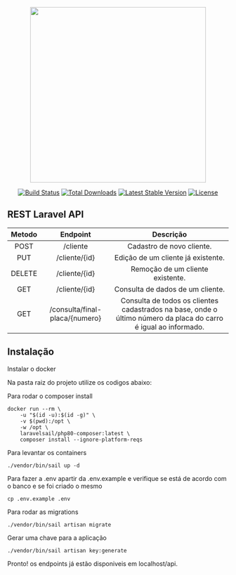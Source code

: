 <p align="center"><a href="https://laravel.com" target="_blank"><img src="https://raw.githubusercontent.com/laravel/art/master/logo-lockup/5%20SVG/2%20CMYK/1%20Full%20Color/laravel-logolockup-cmyk-red.svg" width="400"></a></p>

<p align="center">
<a href="https://travis-ci.org/laravel/framework"><img src="https://travis-ci.org/laravel/framework.svg" alt="Build Status"></a>
<a href="https://packagist.org/packages/laravel/framework"><img src="https://img.shields.io/packagist/dt/laravel/framework" alt="Total Downloads"></a>
<a href="https://packagist.org/packages/laravel/framework"><img src="https://img.shields.io/packagist/v/laravel/framework" alt="Latest Stable Version"></a>
<a href="https://packagist.org/packages/laravel/framework"><img src="https://img.shields.io/packagist/l/laravel/framework" alt="License"></a>
</p>

## REST Laravel API

|       Metodo        |      Endpoint       		 |	  Descrição     |
| :---: 	      | :---:               		 |:---:              	|
|  POST		      |  /cliente            		 |	Cadastro de novo cliente.		|
|  PUT  	      |  /cliente/{id}      		 |	Edição de um cliente já existente.		|
|DELETE		      | /cliente/{id}       		 |      Remoção de um cliente existente.             	|
|GET		      | /cliente/{id}       		 |      Consulta de dados de um cliente.            	|
|GET		      | /consulta/final-placa/{numero}	 |      Consulta de todos os clientes cadastrados na base, onde o último número da placa do carro é igual ao informado.             	|

## Instalação
Instalar o docker

Na pasta raiz do projeto utilize os codigos abaixo:

Para rodar o composer install
```
docker run --rm \
    -u "$(id -u):$(id -g)" \
    -v $(pwd):/opt \
    -w /opt \
    laravelsail/php80-composer:latest \
    composer install --ignore-platform-reqs
```

Para levantar os containers
```
./vendor/bin/sail up -d
```

Para fazer a .env apartir da .env.example e verifique se está de acordo com o banco e se foi criado o mesmo
```
cp .env.example .env
```

Para rodar as migrations
```
./vendor/bin/sail artisan migrate
```

Gerar uma chave para a aplicação
```
./vendor/bin/sail artisan key:generate
```

Pronto! os endpoints já estão disponiveis em localhost/api.
